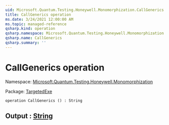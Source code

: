 ```yaml
---
uid: Microsoft.Quantum.Testing.Honeywell.Monomorphization.CallGenerics
title: CallGenerics operation
ms.date: 3/24/2021 12:00:00 AM
ms.topic: managed-reference
qsharp.kind: operation
qsharp.namespace: Microsoft.Quantum.Testing.Honeywell.Monomorphization
qsharp.name: CallGenerics
qsharp.summary: ''
---
```


# CallGenerics operation

Namespace: [Microsoft.Quantum.Testing.Honeywell.Monomorphization](xref:Microsoft.Quantum.Testing.Honeywell.Monomorphization)

Package: [TargetedExe](https://nuget.org/packages/TargetedExe)




```qsharp
operation CallGenerics () : String
```


## Output : [String](xref:microsoft.quantum.lang-ref.string)

